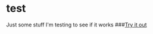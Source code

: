 # test
Just some stuff I'm testing to see if it works
###[Try it out](http://myrrine.github.io/test)
